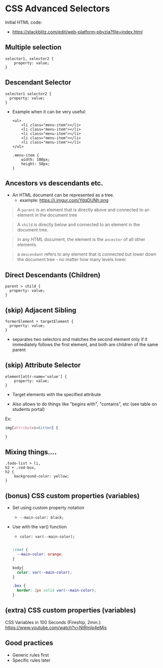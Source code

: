 

# CSS Advanced Selectors



<!--

methodology: 
- go briefly through them on the students portal (5min.)

(it could also be self guided)

-->


Initial HTML code:
- https://stackblitz.com/edit/web-platform-pbyzia?file=index.html



## Multiple selection



```
selector1, selector2 {
    property: value;
}
```



## Descendant Selector

```
selector1 selector2 {
  property: value;
}

```


- Example when it can be very useful:

    ```
    <ul>
        <li class="menu-item"></li>
        <li class="menu-item"></li>
        <li class="menu-item"></li>
        <li class="menu-item"></li>
        <li class="menu-item"></li>
    </ul>
    ```

    ```
    .menu-item {
        width: 100px;
        height: 50px;
    }
    ```


## Ancestors vs descendants etc.


- An HTML document can be represented as a tree.
  - example: https://i.imgur.com/YdqDUNh.png



> A `parent` is an element that is directly above and connected to an element in the document tree

> A `child` is directly below and connected to an element in the document tree.


> in any HTML document, the <body> element is the `ancestor` of all other elements. 

> a `descendant` refers to any element that is connected but lower down the document tree - no matter how many levels lower.



## Direct Descendants (Children)



```
parent > child {
  property: value;
}
```



## (skip) Adjacent Sibling

```
formerElement + targetElement {
  property: value;
}
```

- separates two selectors and matches the second element only if it immediately follows the first element, and both are children of the same parent 


## (skip) Attribute Selector


```
element[attr-name='value'] {
    property: value;
}
```

- Target elements with the specified attribute

- Also allows to do things like "begins with", "contains", etc (see table on students portal)

Ex:
  ```css
  img[attribute$=kitten] {

  }
  ```



## Mixing things....

```
.todo-list > li,
h2 + .red-box,
h2 {
    background-color: yellow;
}
```



## (bonus) CSS custom properties (variables)

- Set using custom property notation
  - `--main-color: black;`
- Use with the var() function
  - `color: var(--main-color);`


  ```css

  :root {
    --main-color: orange;
  }

  body{
    color: var(--main-color);
  }

  .box {
    border: 2px solid var(--main-color);
  }

  ```




## (extra) CSS custom properties (variables)

CSS Variables in 100 Seconds (Fireship, 2min.):
https://www.youtube.com/watch?v=NtRmIp4eMjs



## Good practices

- Generic rules first
- Specific rules later

